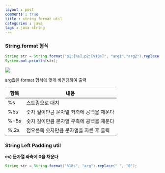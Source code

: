 ```yaml
---
layout : post
comments : true
title : string format util
categories : java
tags : java string
---
```


### String.format 형식

```java
String str = String.format("p1:[%s],p2:[%10s]", "arg1","arg2").replace(" ", "_");
System.out.println(str);
```

![](https://ww2.sinaimg.cn/large/006tNbRwgw1fb9v9d6ikyj30a6018q2y.jpg)

arg값을 format 형식에 맞게 바인딩하여 출력

| 항목 | 내용                                      |
|------|-------------------------------------------|
| %s   | 스트링으로 대치                           |
| %5s  | 숫자 길이만큼 문자열 좌측에 공백을 채운다 |
| %-5s | 숫자 길이만큼 문자열 우측에 공백을 채운다 |
| %.2s | 점오른쪽 숫자만큼 문자열을 자른 후 출력   |

### String Left Padding util

**ex) 문자열 좌측에 0을 채운다**

```java
String str = String.format("%10s", "arg").replace(" ", "0");
```
